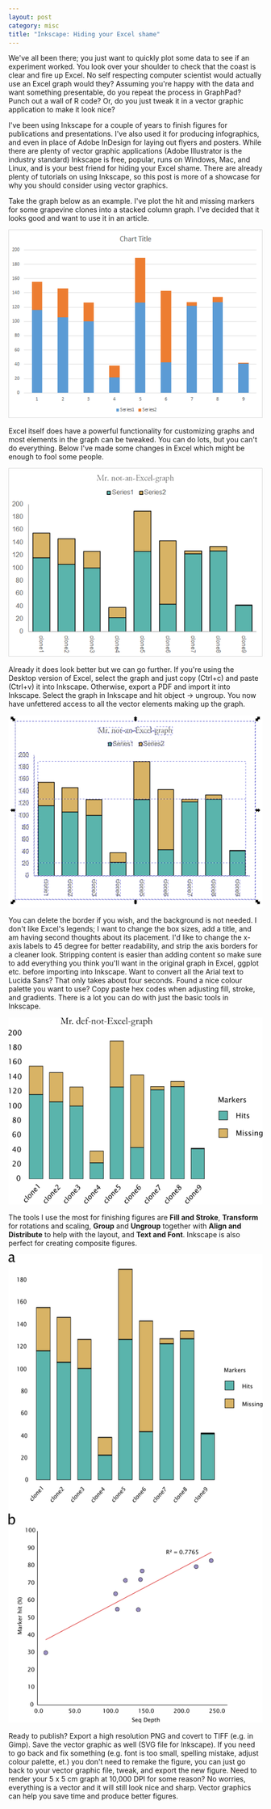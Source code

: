 ```yaml
---
layout: post
category: misc
title: "Inkscape: Hiding your Excel shame"
---
```


We've all been there; you just want to quickly plot some data to see if an
experiment worked. You look over your shoulder to check that the coast is 
clear and fire up Excel. No self respecting computer scientist would 
actually use an Excel graph would they? Assuming you're happy with the 
data and want something presentable, do you repeat the process in GraphPad?
Punch out a wall of R code? Or, do you just tweak it in a vector graphic
application to make it look nice?


I've been using Inkscape for a couple of years to finish figures for 
publications and presentations. I've also used it for producing 
infographics, and even in place of Adobe InDesign for laying out flyers 
and posters. While there are plenty of vector graphic applications (Adobe 
Illustrator is the industry standard) Inkscape is free, popular, runs on 
Windows, Mac, and Linux, and is your best friend for hiding your Excel shame. 
There are already plenty of tutorials on using Inkscape, so this post is more
of a showcase for why you should consider using vector graphics.


Take the graph below as an example. I've plot the hit and missing markers
for some grapevine clones into a stacked column graph. I've decided that it
looks good and want to use it in an article.

![](/assets/images/inkscape/graph1.png)

Excel itself does have a powerful functionality for customizing graphs and 
most elements in the graph can be tweaked. You can do lots, but you can't
do everything. Below I've made some changes in Excel which might be enough
to fool some people.

![](/assets/images/inkscape/graph2.png)

Already it does look better but we can go further. If you're using the 
Desktop version of Excel, select the graph and just copy (Ctrl+c) and paste 
(Ctrl+v) it into Inkscape. Otherwise, export a PDF and import it into 
Inkscape. Select the graph in Inkscape and hit object -> ungroup. You now 
have unfettered access to all the vector elements making up the graph.

![](/assets/images/inkscape/graph3.png)

You can delete the border if you wish, and the background is not needed.
I don't like Excel's legends; I want to change the box sizes, add a title, 
and am having second thoughts about its placement. I'd like to change the 
x-axis labels to 45 degree for better readability, and strip the axis borders 
for a cleaner look. Stripping content is easier than adding content so make 
sure to add everything you think you'll want in the original graph in Excel, 
ggplot etc. before importing into Inkscape. Want to convert all the Arial 
text to Lucida Sans? That only takes about four seconds. Found a nice colour 
palette you want to use? Copy paste hex codes when adjusting fill, stroke, 
and gradients. There is a lot you can do with just the basic tools in Inkscape.

![](/assets/images/inkscape/graph4.png)

The tools I use the most for finishing figures are __Fill and Stroke__, 
__Transform__ for rotations and scaling, __Group__ and __Ungroup__ together
 with __Align and Distribute__ to help with the layout, and __Text and Font__. 
Inkscape is also perfect for creating composite figures. 

![](/assets/images/inkscape/graph5.png)

Ready to publish? Export a high resolution PNG and covert to TIFF (e.g. in Gimp).
Save the vector graphic as well (SVG file for Inkscape). If you need to go back
and fix something (e.g. font is too small, spelling mistake, adjust colour palette,
et.) you don't need to remake the figure, you can just go back to your vector 
graphic file, tweak, and export the new figure. Need to render your 5 x 5 cm graph 
at 10,000 DPI for some reason? No worries, everything is a vector and it will still 
look nice and sharp. Vector graphics can help you save time and produce better
figures.
